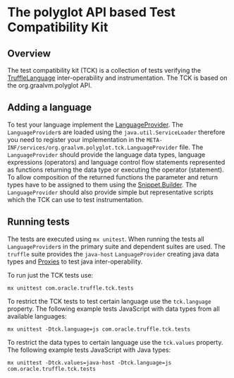 # The polyglot API based Test Compatibility Kit

## Overview
The test compatibility kit (TCK) is a collection of tests verifying the [TruffleLanguage](http://graalvm.github.io/graal/truffle/javadoc/com/oracle/truffle/api/TruffleLanguage.html)
inter-operability and instrumentation. The TCK is based on the org.graalvm.polyglot API.

## Adding a language
To test your language implement the [LanguageProvider](http://graalvm.github.io/graal/truffle/javadoc/org/graalvm/polyglot/tck/LanguageProvider.html).
The `LanguageProvider`s are loaded using the `java.util.ServiceLoader` therefore you need to register your
implementation in the `META-INF/services/org.graalvm.polyglot.tck.LanguageProvider` file.
The `LanguageProvider` should provide the language data types, language expressions (operators) and language control flow statements
represented as functions returning the data type or executing the operator (statement).
To allow composition of the returned functions the parameter and return types have to be assigned to them using
the [Snippet.Builder](http://graalvm.github.io/graal/truffle/javadoc/org/graalvm/polyglot/tck/Snippet.Builder.html).
The `LanguageProvider` should also provide simple but representative scripts which the TCK can use to test
instrumentation.

## Running tests
The tests are executed using `mx unitest`. When running the tests all `LanguageProvider`s in the primary suite
and dependent suites are used. The `truffle` suite provides the `java-host` `LanguageProvider` creating java data
types and [Proxies](http://graalvm.github.io/graal/truffle/javadoc/org/graalvm/polyglot/proxy/Proxy.html) to
test java inter-operability.

To run just the TCK tests use:

`mx unittest com.oracle.truffle.tck.tests`

To restrict the TCK tests to test certain language use the `tck.language` property. The following
example tests JavaScript with data types from all available languages:

`mx unittest -Dtck.language=js com.oracle.truffle.tck.tests`

To restrict the data types to certain language use the `tck.values` property. The following
example tests JavaScript with Java types:

`mx unittest -Dtck.values=java-host -Dtck.language=js com.oracle.truffle.tck.tests`
